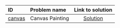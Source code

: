 | ID | Problem name | Link to solution |
|:---|:---|:---:|
| [canvas](https://open.kattis.com/problems/canvas) | Canvas Painting | [Solution](https://github.com/versenyi98/kattis-solutions/tree/main/solutions/canvas)|
